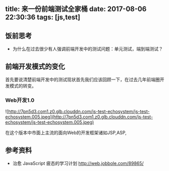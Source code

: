 title: 来一份前端测试全家桶
date: 2017-08-06 22:30:36
tags: [js,test]
---

## 饭前思考

* 为什么在过去很少有人强调前端开发中的测试问题：单元测试，端到端测试？

## 前端开发模式的变化

首先要说清楚前端开发中的测试现状首先我们应该回顾一下，在过去几年前端圈开发模式的转变。

### Web开发1.0

![http://7pn5d3.com1.z0.glb.clouddn.com/js-test-echosystem/js-test-echosystem.005.jpeg](http://7pn5d3.com1.z0.glb.clouddn.com/js-test-echosystem/js-test-echosystem.005.jpeg)

在这个版本中市面上主流的面向Web的开发框架诸如JSP,ASP,

## 参考资料

* 治愈 JavaScript 疲态的学习计划 http://web.jobbole.com/89865/
